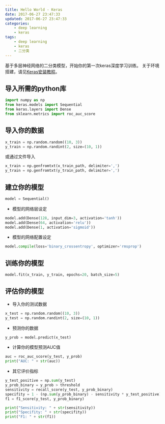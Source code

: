 ```yaml
---
title: Hello World - Keras
date: 2017-06-27 23:47:33
updated: 2017-06-27 23:47:33
categories:
    - deep learning
    - keras
tags:
    - deep learning
    - keras
    - 二分类
---
```

基于多层神经网络的二分类模型，开始你的第一次keras深度学习训练。
关于环境搭建，请见[Keras安装教程](http://keras-cn.readthedocs.io/en/latest/for_beginners/keras_linux/#_5)。
<!-- more -->

## 导入所需的python库
``` python
import numpy as np
from keras.models import Sequential
from keras.layers import Dense
from sklearn.metrics import roc_auc_score
```

## 导入你的数据
``` python
x_train = np.random.random((10, 3))
y_train = np.random.randint(2, size=(10, 1))
```
或通过文件导入
``` python
x_train = np.genfromtxt(x_train_path, delimiter=',')
y_train = np.genfromtxt(y_train_path, delimiter=',')
```

## 建立你的模型
``` python
model = Sequential()
```

* 模型的网络层设定
``` python
model.add(Dense(128, input_dim=3, activation='tanh'))
model.add(Dense(64, activation='relu'))
model.add(Dense(1, activation='sigmoid'))
```

* 模型的网络配置设定
``` python
model.compile(loss='binary_crossentropy', optimizer='rmsprop')
```

## 训练你的模型
``` python
model.fit(x_train, y_train, epochs=20, batch_size=5)
```

## 评估你的模型

* 导入你的测试数据
``` python
x_test = np.random.random((10, 3))
y_test = np.random.randint(2, size=(10, 1))
```

* 预测你的数据
``` python
y_prob = model.predict(x_test)
```

* 计算你的模型预测AUC值
``` python
auc = roc_auc_score(y_test, y_prob)
print("AUC: " + str(auc))
```

* 其它评价指标
``` python
y_test_positive = np.sum(y_test)
y_prob_binary = y_prob > threshold
sensitivity = recall_score(y_test, y_prob_binary)
specifity = 1 - (np.sum(y_prob_binary) - sensitivity * y_test_positive) / (y_test.shape[0] - y_test_positive)
f1 = f1_score(y_test, y_prob_binary)

print("Sensitivity: " + str(sensitivity))
print("Specifity: " + str(specifity))
print("F1: " + str(f1))
```
